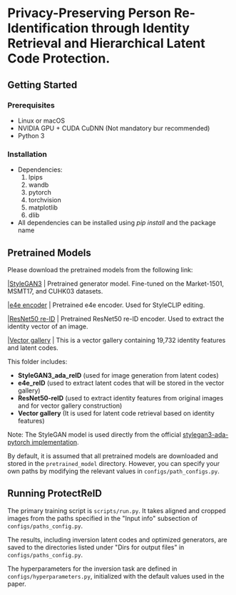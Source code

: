 # Privacy-Preserving Person Re-Identification through Identity Retrieval and Hierarchical Latent Code Protection.


## Getting Started
### Prerequisites
- Linux or macOS
- NVIDIA GPU + CUDA CuDNN (Not mandatory bur recommended)
- Python 3


### Installation
- Dependencies:
	1. lpips
	2. wandb
	3. pytorch
	4. torchvision
	5. matplotlib
	6. dlib
- All dependencies can be installed using *pip install* and the package name


## Pretrained Models
Please download the pretrained models from the following link:

|[StyleGAN3](https://drive.google.com/file/d/1dhiPc29Leqq4d1MEx-ZDIFwxJHwgQzn_/view?usp=drive_link) | 
Pretrained generator model. Fine-tuned on the Market-1501, MSMT17, and CUHK03 datasets.

|[e4e encoder](https://drive.google.com/file/d/1ALC5CLA89Ouw40TwvxcwebhzWXM5YSCm/view?usp=sharing) | Pretrained e4e encoder. Used for StyleCLIP editing.

|[ResNet50 re-ID](https://drive.google.com/file/d/1dUUZ4rHDWohmsQXCRe2C_HbYkzz94iBV/view) | Pretrained ResNet50 re-ID encoder. Used to extract the identity vector of an image.

|[Vector gallery](https://drive.google.com/file/d/165pxM2xUcahf85Xdv4_VF5MCBr1vojA2/view?usp=drive_link) | This is a vector gallery containing 19,732 identity features and latent codes.


This folder includes:
- **StyleGAN3_ada_reID** (used for image generation from latent codes)  
- **e4e_reID** (used to extract latent codes that will be stored in the vector gallery)  
- **ResNet50-reID** (used to extract identity features from original images and for vector gallery construction)
- **Vector gallery** (It is used for latent code retrieval based on identity features)

Note: The StyleGAN model is used directly from the official [stylegan3-ada-pytorch implementation](https://github.com/NVlabs/stylegan2-ada-pytorch).

By default, it is assumed that all pretrained models are downloaded and stored in the `pretrained_model` directory. 
However, you can specify your own paths by modifying the relevant values in `configs/path_configs.py`. 


## Running ProtectReID
The primary training script is `scripts/run.py`. It takes aligned and cropped images from the paths specified in the "Input info" subsection of `configs/paths_config.py`.

The results, including inversion latent codes and optimized generators, are saved to the directories listed under "Dirs for output files" in `configs/paths_config.py`.

The hyperparameters for the inversion task are defined in `configs/hyperparameters.py`, initialized with the default values used in the paper.
